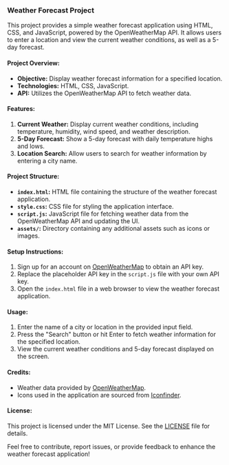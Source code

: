 ### Weather Forecast Project

This project provides a simple weather forecast application using HTML, CSS, and JavaScript, powered by the OpenWeatherMap API. It allows users to enter a location and view the current weather conditions, as well as a 5-day forecast.

#### Project Overview:
- **Objective:** Display weather forecast information for a specified location.
- **Technologies:** HTML, CSS, JavaScript.
- **API:** Utilizes the OpenWeatherMap API to fetch weather data.

#### Features:
1. **Current Weather:** Display current weather conditions, including temperature, humidity, wind speed, and weather description.
2. **5-Day Forecast:** Show a 5-day forecast with daily temperature highs and lows.
3. **Location Search:** Allow users to search for weather information by entering a city name.

#### Project Structure:
- **`index.html`:** HTML file containing the structure of the weather forecast application.
- **`style.css`:** CSS file for styling the application interface.
- **`script.js`:** JavaScript file for fetching weather data from the OpenWeatherMap API and updating the UI.
- **`assets/`:** Directory containing any additional assets such as icons or images.

#### Setup Instructions:
1. Sign up for an account on [OpenWeatherMap](https://openweathermap.org/) to obtain an API key.
2. Replace the placeholder API key in the `script.js` file with your own API key.
3. Open the `index.html` file in a web browser to view the weather forecast application.

#### Usage:
1. Enter the name of a city or location in the provided input field.
2. Press the "Search" button or hit Enter to fetch weather information for the specified location.
3. View the current weather conditions and 5-day forecast displayed on the screen.

#### Credits:
- Weather data provided by [OpenWeatherMap](https://openweathermap.org/).
- Icons used in the application are sourced from [Iconfinder](https://www.iconfinder.com/).

#### License:
This project is licensed under the MIT License. See the [LICENSE](LICENSE) file for details.

Feel free to contribute, report issues, or provide feedback to enhance the weather forecast application!
